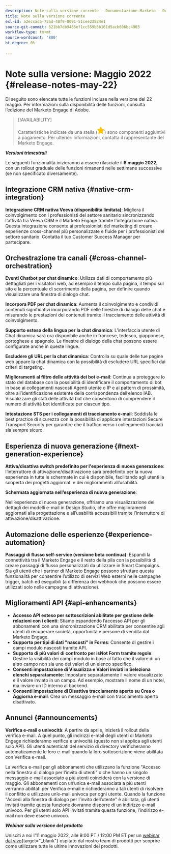 ```yaml
---
description: Note sulla versione corrente - Documentazione Marketo - Documentazione del prodotto
title: Note sulla versione corrente
exl-id: a2eccad5-73ad-48f9-8091-51cee23824e1
source-git-commit: 621bb7db9485ef1cc559b5b161d5acb606bc4903
workflow-type: tm+mt
source-wordcount: '800'
ht-degree: 0%

---
```


# Note sulla versione: Maggio 2022 {#release-notes-may-22}

Di seguito sono elencate tutte le funzioni incluse nella versione del 22 maggio. Per informazioni sulla disponibilità delle funzioni, consulta l’edizione del Marketo Engage di Adobe.

>[!AVAILABILITY]
>
>Caratteristiche indicate da una stella (![stella](assets/yellow-star.png)) sono componenti aggiuntivi a pagamento. Per ulteriori informazioni, contatta il rappresentante del Marketo Engage.

**_Versioni trimestrali_**

Le seguenti funzionalità inizieranno a essere rilasciate il **6 maggio 2022**, con un rollout graduale delle funzioni rimanenti nelle settimane successive (se non specificato diversamente).

## Integrazione CRM nativa {#native-crm-integration}

**Integrazione CRM nativa Veeva (disponibilità limitata)**: Migliora il coinvolgimento con i professionisti del settore sanitario sincronizzando l&#39;attività tra Veeva CRM e il Marketo Engage tramite l&#39;integrazione nativa. Questa integrazione consente ai professionisti del marketing di creare esperienze cross-channel più personalizzate e fluide per i professionisti del settore sanitario. Contatta il tuo Customer Success Manager per partecipare.

## Orchestrazione tra canali {#cross-channel-orchestration}

**Eventi Chatbot per chat dinamico**: Utilizza dati di comportamento più dettagliati per i visitatori web, ad esempio il tempo sulla pagina, il tempo sul sito e la percentuale di scorrimento della pagina, per definire quando visualizzare una finestra di dialogo chat.

**Incorpora PDF per chat dinamica**: Aumenta il coinvolgimento e condividi contenuti significativi incorporando PDF nelle finestre di dialogo delle chat e misurando le prestazioni dei contenuti tramite il tracciamento delle attività di coinvolgimento.

**Supporto esteso della lingua per la chat dinamica**: L’interfaccia utente di Chat dinamica sarà ora disponibile anche in francese, tedesco, giapponese, portoghese e spagnolo. Le finestre di dialogo della chat possono essere configurate anche in queste lingue.

**Escludere gli URL per la chat dinamica**: Controlla su quale delle tue pagine web appare la chat dinamica con la possibilità di escludere URL specifici dai criteri di targeting.

**Miglioramenti al filtro delle attività dei bot e-mail**: Continua a proteggere lo stato del database con la possibilità di identificare il comportamento di bot in base ai collegamenti nascosti Agenti utente o IP e ai pattern di prossimità, oltre all’identificazione esistente della corrispondenza dell’elenco IAB. Visualizzare gli stati delle attività bot che consentono di comprendere il numero di attività bot identificate per ciascun tipo.

**Intestazione STS per i collegamenti di tracciamento e-mail**: Soddisfa le best practice di sicurezza con la possibilità di applicare intestazioni Secure Transport Security per garantire che il traffico verso i collegamenti tracciati sia sempre sicuro.

## Esperienza di nuova generazione {#next-generation-experience}

**Attiva/disattiva switch predefinito per l&#39;esperienza di nuova generazione**: l’interruttore di attivazione/disattivazione sarà predefinito per la nuova esperienza in tutte le schermate in cui è disponibile, facilitando agli utenti la scoperta dei progetti aggiornati e dei miglioramenti all’usabilità.

**Schermata aggiornata nell’esperienza di nuova generazione**:

Nell’esperienza di nuova generazione, offriamo una visualizzazione dei dettagli dei modelli e-mail in Design Studio, che offre miglioramenti aggiornati alla progettazione e all’usabilità accessibili tramite l’interruttore di attivazione/disattivazione.

## Automazione delle esperienze {#experience-automation}

**Passaggi di flusso self-service (versione beta continua)**: Espandi la connettività tra il Marketo Engage e il resto della pila con la possibilità di creare passaggi di flusso personalizzati da utilizzare in Smart Campaigns. Sia gli utenti che i partner di Marketo Engage possono sfruttare questa funzionalità per consentire l’utilizzo di servizi Web esterni nelle campagne trigger, batch ed eseguibili (a differenza dei webhook che possono essere utilizzati solo nelle campagne di attivazione).

## Miglioramenti API {#api-enhancements}

* **Accesso API esteso per sottoscrizioni abilitate per gestione delle relazioni con i clienti**: Stiamo espandendo l’accesso API per gli abbonamenti con una sincronizzazione CRM abilitata per consentire agli utenti di recuperare società, opportunità e persone di vendita dal Marketo Engage.
* **Supporto per tipi di dati &quot;nascosti&quot; in Forms**: Consente di gestire i campi modulo nascosti tramite API.
* **Supporto di più valori di confronto per isNot Form tramite regole**: Gestire la visibilità dei campi modulo in base al fatto che il valore di un altro campo non sia uno dei valori di un elenco specifico.
* **Consenti impostazione di Visualizza e Valori inviati in Seleziona elenchi separatamente**: Impostare separatamente il valore visualizzato e il valore inviato in un campo. Ad esempio, mostrare il nome di un hotel, ma inviare un ID interno al backend.
* **Consenti impostazione di Disattiva tracciamento aperto su Crea o Aggiorna e-mail**: Crea un messaggio e-mail con tracciamento aperto disattivato.

## Annunci {#announcements}

**Verifica e-mail e univocità**: A partire da aprile, inizierà il rollout della verifica e-mail. A quel punto, gli indirizzi e-mail degli utenti di Marketo Engage richiederanno verifica e univocità (questo non si applica agli utenti solo API). Gli utenti autenticati del servizio di directory verificheranno automaticamente le loro e-mail quando la loro sottoscrizione viene abilitata con Verifica e-mail.

La verifica e-mail per gli abbonamenti che utilizzano la funzione &quot;Accesso nella finestra di dialogo per l’invito di utenti&quot; o che hanno un singolo messaggio e-mail associato a più utenti coinciderà con la versione di maggio. Gli abbonamenti con un’unica e-mail associata a più utenti verranno abilitati per Verifica e-mail e richiederanno a tali utenti di risolvere il conflitto e utilizzare un’e-mail univoca per ogni utente. Quando la funzione &quot;Accedi alla finestra di dialogo per l’invito dell’utente&quot; è abilitata, gli utenti invitati tramite questa funzione dovranno disporre di un indirizzo e-mail univoco. Per gli utenti solo API invitati tramite questa funzione, l’indirizzo e-mail non deve essere univoco.

**_Webinar sulla versione del prodotto_**

Unisciti a noi l&#39;11 maggio 2022, alle 9:00 PT / 12:00 PM ET per un [webinar dal vivo](https://engage.marketo.com/2022_March_May_Release_Webinar_RegistrationPage.html){target=&quot;_blank&quot;} ospitato dal nostro team di prodotti per scoprire come utilizzare tutte le ultime innovazioni dei prodotti.
